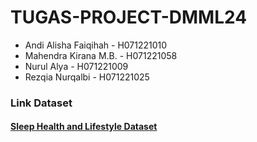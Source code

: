 # TUGAS-PROJECT-DMML24

- Andi Alisha Faiqihah - H071221010
- Mahendra Kirana M.B. - H071221058
- Nurul Alya - H071221009
- Rezqia Nurqalbi - H071221025

### Link Dataset
#### [Sleep Health and Lifestyle Dataset](https://www.kaggle.com/datasets/uom190346a/sleep-health-and-lifestyle-dataset)
